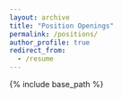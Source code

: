 ```yaml
---
layout: archive
title: "Position Openings"
permalink: /positions/
author_profile: true
redirect_from:
  - /resume
---
```


{% include base_path %}

